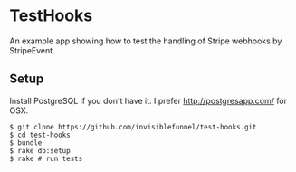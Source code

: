 # TestHooks

An example app showing how to test the handling of Stripe webhooks by StripeEvent.

## Setup

Install PostgreSQL if you don't have it. I prefer http://postgresapp.com/ for OSX.

```console
$ git clone https://github.com/invisiblefunnel/test-hooks.git
$ cd test-hooks
$ bundle
$ rake db:setup
$ rake # run tests
```
